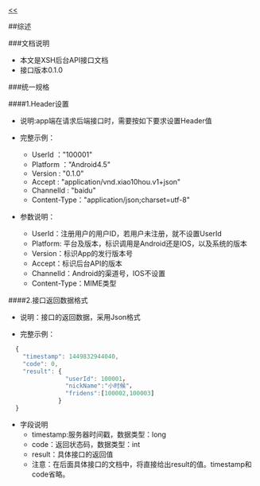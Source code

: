 ﻿[<<](../README.md)

##综述

###文档说明
* 本文是XSH后台API接口文档
* 接口版本0.1.0

###统一规格

####1.Header设置
* 说明:app端在请求后端接口时，需要按如下要求设置Header值

* 完整示例：
    * UserId  ："100001"
    * Platform ："Android4.5"
    * Version : "0.1.0"
    * Accept : "application/vnd.xiao10hou.v1+json"
    * ChannelId : "baidu"
    * Content-Type："application/json;charset=utf-8"

* 参数说明：
    * UserId：注册用户的用户ID，若用户未注册，就不设置UserId
    * Platform: 平台及版本，标识调用是Android还是IOS，以及系统的版本
    * Version：标识App的发行版本号
    * Accept：标识后台API的版本
    * ChannelId：Android的渠道号，IOS不设置
    * Content-Type：MIME类型
    
####2.接口返回数据格式
* 说明：接口的返回数据，采用Json格式

* 完整示例：
```javascript
  {
    "timestamp": 1449832944040,
    "code": 0,
    "result": {
                "userId": 100001，
                "nickName":"小时候"，
                "fridens":[100002,100003]
			  }
  }
```

* 字段说明
    * timestamp:服务器时间戳，数据类型：long
    * code：返回状态码，数据类型：int
    * result：具体接口的返回值
	* 注意：在后面具体接口的文档中，将直接给出result的值。timestamp和code省略。